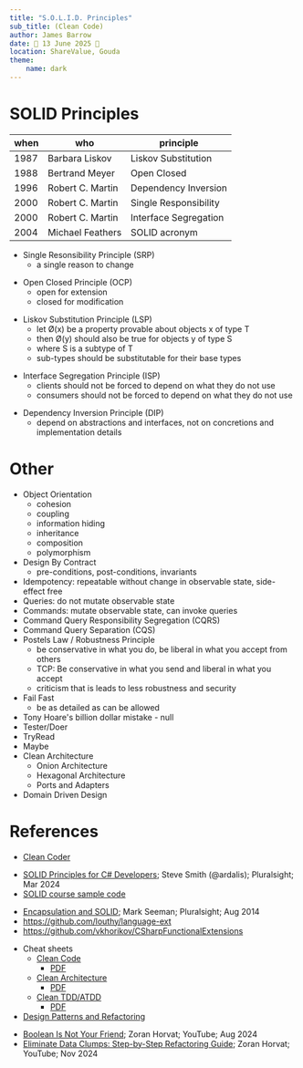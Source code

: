 ```yaml
---
title: "S.O.L.I.D. Principles"
sub_title: (Clean Code)
author: James Barrow
date: 🎃 13 June 2025 👻
location: ShareValue, Gouda
theme:
    name: dark
---
```


# SOLID Principles

| when | who              | principle             |
| ---- | ---------------- | --------------------- |
| 1987 | Barbara Liskov   | Liskov Substitution   |
| 1988 | Bertrand Meyer   | Open Closed           |
| 1996 | Robert C. Martin | Dependency Inversion  |
| 2000 | Robert C. Martin | Single Responsibility |
| 2000 | Robert C. Martin | Interface Segregation |
| 2004 | Michael Feathers | SOLID acronym         |

- Single Resonsibility Principle (SRP)
    - a single reason to change
<!-- new_line -->
- Open Closed Principle (OCP)
    - open for extension
    - closed for modification
<!-- new_line -->
- Liskov Substitution Principle (LSP)
    - let Ø(x) be a property provable about objects x of type T
    - then Ø(y) should also be true for objects y of type S
    - where S is a subtype of T
    - sub-types should be substitutable for their base types
<!-- new_line -->
- Interface Segregation Principle (ISP)
    - clients should not be forced to depend on what they do not use
    - consumers should not be forced to depend on what they do not use
<!-- new_line -->
- Dependency Inversion Principle (DIP)
    - depend on abstractions and interfaces, not on concretions and implementation details

<!-- end_slide -->

# Other

- Object Orientation
  - cohesion
  - coupling
  - information hiding
  - inheritance
  - composition
  - polymorphism
- Design By Contract
  - pre-conditions, post-conditions, invariants
- Idempotency: repeatable without change in observable state, side-effect free
- Queries: do not mutate observable state
- Commands: mutate observable state, can invoke queries
- Command Query Responsibility Segregation (CQRS)
- Command Query Separation (CQS)
- Postels Law / Robustness Principle
  - be conservative in what you do, be liberal in what you accept from others
  - TCP: Be conservative in what you send and liberal in what you accept
  - criticism that is leads to less robustness and security
- Fail Fast
  - be as detailed as can be allowed
- Tony Hoare's billion dollar mistake - null
- Tester/Doer
- TryRead
- Maybe
- Clean Architecture
  - Onion Architecture
  - Hexagonal Architecture
  - Ports and Adapters
- Domain Driven Design

<!-- end_slide -->

# References

- [Clean Coder](http://www.cleancoder.com/)
<!-- new_line -->
- [SOLID Principles for C# Developers](https://app.pluralsight.com/library/courses/csharp-solid-principles); Steve Smith (@ardalis); Pluralsight; Mar 2024
- [SOLID course sample code](https://github.com/ardalis/SolidSample)
<!-- new_line -->
- [Encapsulation and SOLID](https://app.pluralsight.com/library/courses/encapsulation-solid); Mark Seeman; Pluralsight; Aug 2014
- https://github.com/louthy/language-ext
- https://github.com/vkhorikov/CSharpFunctionalExtensions
<!-- new_line -->
- Cheat sheets
  - [Clean Code](https://en.bbv.ch/insights/publications/practical-cheat-sheet-on-clean-code-principles-and-implementation/)
    - [PDF](https://en.bbv.ch/wp-content/uploads/2020/02/Clean-Code-Prinzipien-Umsetzung.pdf)
  - [Clean Architecture](https://en.bbv.ch/insights/publications/practical-cheat-sheet-on-clean-architecture-principles-and-methods/)
    - [PDF](https://en.bbv.ch/wp-content/uploads/2020/02/Software-Architektur-Clean-Architecture-Cheat-Sheet.pdf)
  - [Clean TDD/ATDD](https://en.bbv.ch/insights/publications/practical-cheat-sheet-on-clean-tdd-and-atdd/)
    - [PDF](https://en.bbv.ch/wp-content/uploads/2020/02/Software-Testing-Clean-TDD-ATDD.pdf)
- [Design Patterns and Refactoring](https://sourcemaking.com/)
<!-- new_line -->
- [Boolean Is Not Your Friend](https://www.youtube.com/watch?v=SVew0lXNCqQ); Zoran Horvat; YouTube; Aug 2024
- [Eliminate Data Clumps: Step-by-Step Refactoring Guide](https://www.youtube.com/watch?v=k1fIRmTsQMU); Zoran Horvat; YouTube; Nov 2024
